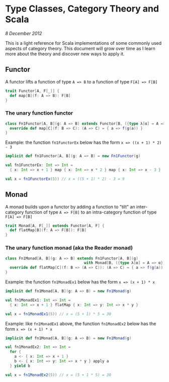 # Type Classes, Category Theory and Scala

_8 December 2012_

This is a light reference for Scala implementations of some commonly used aspects of category theory.  This document will grow over time as I learn more about the theory and discover new ways to apply it.

## Functor

A functor lifts a function of type `A => B` to a function of type `F[A] => F[B]`

```scala
trait Functor[A, F[_]] {
  def map[B](f: A => B): F[B]
}
```

### The unary function functor

```scala
class Fn1Functor[A, B](g: A => B) extends Functor[B, ({type λ[α] = A => α})#λ] {
  override def map[C](f: B => C): (A => C) = { a => f(g(a)) }
}
```

Example: the function `fn1FunctorEx` below has the form `x => ((x + 1) * 2) - 3`

```scala
implicit def fn1Functor[A, B](g: A => B) = new Fn1Functor(g)

val fn1FunctorEx: Int => Int =
  { x: Int => x + 1 } map { x: Int => x * 2 } map { x: Int => x - 3 }

val x = fn1FunctorEx(5)) // x = ((5 + 1) * 2) - 3 = 9
```

## Monad

A monad builds upon a functor by adding a function to "tilt" an inter-category function of type `A => F[B]` to an intra-category function of type `F[A] => F[B]`

```scala
trait Monad[A, F[_]] extends Functor[A, F] {
  def flatMap[B](f: A => F[B]): F[B]
}
```

### The unary function monad (aka the Reader monad)

```scala
class Fn1Monad[A, B](g: A => B) extends Fn1Functor[A, B](g)
                                   with Monad[B, ({type λ[α] = A => α})#λ] {
  override def flatMap[C](f: B => (A => C)): (A => C) = { a => f(g(a))(a) }
}
```

Example: the function `fn1MonadEx1` below has the form `x => (x + 1) * x`

```scala
implicit def fn1Monad[A, B](g: A => B) = new Fn1Monad(g)

val fn1MonadEx1: Int => Int =
  { x: Int => x + 1 } flatMap { x: Int => y: Int => x * y }

val x = fn1MonadEx1(5)) // x = (5 + 1) * 5 = 30
```

Example: like `fn1MonadEx1` above, the function `fn1MonadEx2` below has the form `x => (x + 1) * x`

```scala
implicit def fn1Monad[A, B](g: A => B) = new Fn1Monad(g)

val fn1MonadEx2: Int => Int =
  for {
    a <- { x: Int => x + 1 }
    b <- { x: Int => y: Int => x * y } apply a
  } yield b

val x = fn1MonadEx2(5)) // x = (5 + 1 * 5) = 30
```
